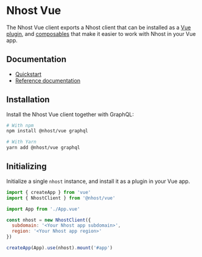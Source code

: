 # Nhost Vue

The Nhost Vue client exports a Nhost client that can be installed as a [Vue plugin](https://vuejs.org/guide/reusability/plugins.html), and [composables](https://vuejs.org/guide/reusability/composables.html) that make it easier to work with Nhost in your Vue app.

## Documentation

- [Quickstart](https://docs.nhost.io/platform/quickstarts/vue)
- [Reference documentation](https://docs.nhost.io/reference/vue)

## Installation

Install the Nhost Vue client together with GraphQL:

```bash
# With npm
npm install @nhost/vue graphql

# With Yarn
yarn add @nhost/vue graphql

```

## Initializing

Initialize a single `nhost` instance, and install it as a plugin in your Vue app.

```js title=src/main.js
import { createApp } from 'vue'
import { NhostClient } from '@nhost/vue'

import App from './App.vue'

const nhost = new NhostClient({
  subdomain: '<Your Nhost app subdomain>',
  region: '<Your Nhost app region>'
})

createApp(App).use(nhost).mount('#app')
```
